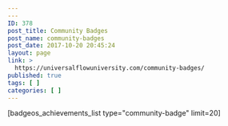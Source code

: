 ```yaml
---
---
ID: 378
post_title: Community Badges
post_name: community-badges
post_date: 2017-10-20 20:45:24
layout: page
link: >
  https://universalflowuniversity.com/community-badges/
published: true
tags: [ ]
categories: [ ]
---
```

[badgeos_achievements_list type="community-badge" limit=20]
